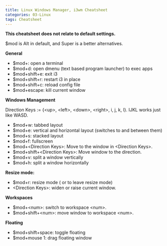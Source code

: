 ```yaml
---
title: Linux Windows Manager, i3wm Cheatsheet
categories: 03-Linux
tags: Cheatsheet
---
```


**This cheatsheet does not relate to default settings.**

$mod is Alt in default, and Super is a better alternatives.

**General**
 
* $mod+<Enter>: open a terminal
* $mod+d: open dmenu (text based program launcher) to exec apps
* $mod+shift+e: exit i3
* $mod+shift+r: restart i3 in place
* $mod+shift+c: reload config file
* $mod+escape: kill current window

**Windows Management**

Direction Keys := {\<up\>, \<left\>, \<down\>, \<right\>, i, j, k, l}. IJKL works just like WASD.
* $mod+w: tabbed layout
* $mod+e: vertical and horizontal layout (switches to and between them)
* $mod+s: stacked layout
* $mod+f: fullscreen
* $mod+\<Direction Keys\>: Move to the window in \<Direction Keys\>.
* $mod+shift+\<Direction Keys\>: Move window to the direction.
* $mod+v: split a window vertically
* $mod+h: split a window horizontally

**Resize mode:**
* $mod+r: resize mode ( or to leave resize mode)
* \<Direction Keys\>: widen or raise current window.

**Workspaces**

* $mod+\<num\>: switch to workspace \<num\>.
* $mod+shift+\<num\>: move window to workspace \<num\>.

**Floating**

* $mod+shift+space: toggle floating
* $mod+mouse 1: drag floating window


